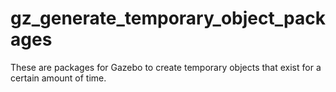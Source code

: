 # gz_generate_temporary_object_packages
These are packages for Gazebo to create temporary objects that exist for a certain amount of time.
